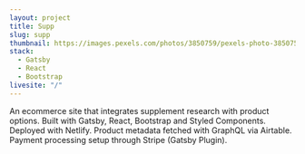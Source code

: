 ```yaml
---
layout: project
title: Supp
slug: supp
thumbnail: https://images.pexels.com/photos/3850759/pexels-photo-3850759.jpeg?auto=compress&cs=tinysrgb&dpr=2&h=750&w=1260
stack:
  - Gatsby
  - React
  - Bootstrap
livesite: "/"
---
```

An ecommerce site that integrates supplement research with product options. Built with Gatsby, React, Bootstrap and Styled Components. Deployed with Netlify. Product metadata fetched with GraphQL via Airtable. Payment processing setup through Stripe (Gatsby Plugin).